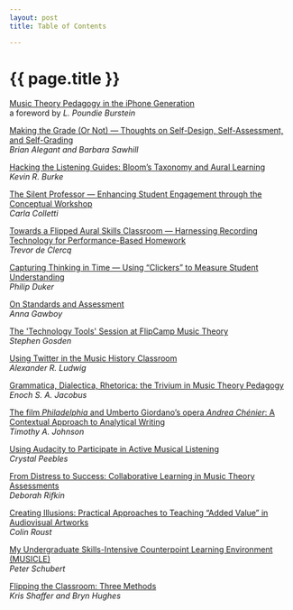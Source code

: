 ```yaml
---
layout: post
title: Table of Contents

---
```


{{ page.title }}
================

[Music Theory Pedagogy in the iPhone Generation](burstein.html)  
a foreword by _L. Poundie Burstein_  

[Making the Grade (Or Not) — Thoughts on Self-Design, Self-Assessment, and Self-Grading](alegantSawhill.html)  
_Brian Alegant and Barbara Sawhill_  

[Hacking the Listening Guides: Bloom’s Taxonomy and Aural Learning](burke.html)  
_Kevin R. Burke_  

[The Silent Professor — Enhancing Student Engagement through the Conceptual Workshop](colletti.html)  
_Carla Colletti_  

[Towards a Flipped Aural Skills Classroom — Harnessing Recording Technology for Performance-Based Homework](deClercq.html)  
_Trevor de Clercq_  
  
[Capturing Thinking in Time — Using “Clickers” to Measure Student Understanding](duker.html)  
_Philip Duker_   

[On Standards and Assessment](gawboy.html)  
_Anna Gawboy_  

[The 'Technology Tools' Session at FlipCamp Music Theory](gosden.html)  
_Stephen Gosden_ 
 
[Using Twitter in the Music History Classroom](ludwig.html)  
_Alexander R. Ludwig_  

[Grammatica, Dialectica, Rhetorica: the Trivium in Music Theory Pedagogy](jacobus.html)  
_Enoch S. A. Jacobus_  

[The film _Philadelphia_ and Umberto Giordano’s opera _Andrea Chénier_: A Contextual Approach to Analytical Writing](johnson.html)  
_Timothy A. Johnson_  

[Using Audacity to Participate in Active Musical Listening](peebles.html)  
_Crystal Peebles_  

[From Distress to Success: Collaborative Learning in Music Theory Assessments](rifkin.html)  
_Deborah Rifkin_  

[Creating Illusions: Practical Approaches to Teaching “Added Value” in Audiovisual Artworks](roust.html)  
_Colin Roust_  

[My Undergraduate Skills-Intensive Counterpoint Learning Environment (MUSICLE)](schubert.html)  
_Peter Schubert_  

[Flipping the Classroom: Three Methods](shafferintro.html)  
_Kris Shaffer and Bryn Hughes_  
